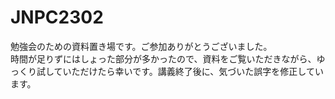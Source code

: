 # JNPC2302

勉強会のための資料置き場です。ご参加ありがとうございました。  
時間が足りずにはしょった部分が多かったので、資料をご覧いただきながら、ゆっくり試していただけたら幸いです。講義終了後に、気づいた誤字を修正しています。
